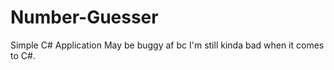 # Number-Guesser
Simple C# Application 
May be buggy af bc I'm still kinda bad when it comes to C#.

